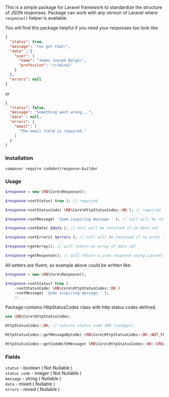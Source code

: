 This is a simple package for Laravel framework to standardize the structure of JSON responses.
Package can work with any version of Laravel where `response()` helper is available.  

You will find this package helpful if you need your responses too look like:

```json
{
  "status": true,
  "message": "You got that!",
  "data" : {
    "user": {
      "name": "James Joesph Bulger",
      "profession": "criminal"
    }
  },
  "errors": null
}
```

or

```json
{
  "status": false,
  "message": "Something went wrong...",
  "data" : null,
  "errors": {
    "email": [
      "The email field is required."
    ]
  }
}
```

### Installation  
`composer require codebot/response-builder`

### Usage  
```php
$response = new \RB\Core\Response();

$response->setStatus( true ); // required

$response->setStatusCode( \RB\Core\HttpStatusCodes::OK ); // required

$response->setMessage( 'Some inspiring message.' ); // null will be returned if no message set

$response->setData( $data ); // null will be returned if no data set

$response->setErrors( $errors ); // null will be returned if no error set

$response->getArray(); // will return an array of data set

$response->getResponse(); // will return a json response using Laravel's response() helper 
```

All setters are fluent, so example above could be written like:
```php
$response = new \RB\Core\Response();

$response->setStatus( true )
    ->setStatusCode( \RB\Core\HttpStatusCodes::OK )
    ->setMessage( 'Some inspiring message.' ); 
    // ...
```

Package contains HttpStatusCodes class with http status codes defined.

```php
use \RB\Core\HttpStatusCodes;

HttpStatusCodes::OK; // returns status code 200 (integer)

HttpStatusCodes::getMessageByCode( \RB\Core\HttpStatusCodes::OK::NOT_FOUND ); // returns string "Not Found"

HttpStatusCodes::getCodeWithMessage( \RB\Core\HttpStatusCodes::OK::CREATED ); // returns string - code and message, e.g. "201 Created"
```

### Fields

`status` - boolean ( Not Nullable )  
`status code` - integer ( Not Nullable )  
`message` - string ( Nullable )  
`data` - mixed ( Nullable )  
`errors` - mixed ( Nullable )  

